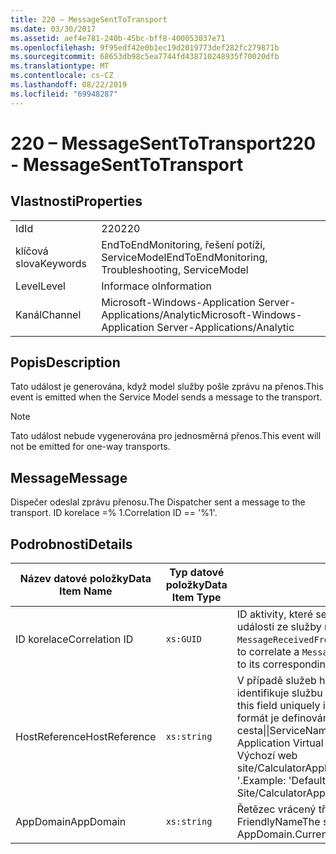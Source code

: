 ```yaml
---
title: 220 – MessageSentToTransport
ms.date: 03/30/2017
ms.assetid: aef4e781-240b-45bc-bff8-400053037e71
ms.openlocfilehash: 9f95edf42e0b1ec19d2019773def282fc279871b
ms.sourcegitcommit: 68653db98c5ea7744fd438710248935f70020dfb
ms.translationtype: MT
ms.contentlocale: cs-CZ
ms.lasthandoff: 08/22/2019
ms.locfileid: "69948287"
---
```

# <a name="220---messagesenttotransport"></a><span data-ttu-id="2a8b2-102">220 – MessageSentToTransport</span><span class="sxs-lookup"><span data-stu-id="2a8b2-102">220 - MessageSentToTransport</span></span>
## <a name="properties"></a><span data-ttu-id="2a8b2-103">Vlastnosti</span><span class="sxs-lookup"><span data-stu-id="2a8b2-103">Properties</span></span>  
  
|||  
|-|-|  
|<span data-ttu-id="2a8b2-104">Id</span><span class="sxs-lookup"><span data-stu-id="2a8b2-104">Id</span></span>|<span data-ttu-id="2a8b2-105">220</span><span class="sxs-lookup"><span data-stu-id="2a8b2-105">220</span></span>|  
|<span data-ttu-id="2a8b2-106">klíčová slova</span><span class="sxs-lookup"><span data-stu-id="2a8b2-106">Keywords</span></span>|<span data-ttu-id="2a8b2-107">EndToEndMonitoring, řešení potíží, ServiceModel</span><span class="sxs-lookup"><span data-stu-id="2a8b2-107">EndToEndMonitoring, Troubleshooting, ServiceModel</span></span>|  
|<span data-ttu-id="2a8b2-108">Level</span><span class="sxs-lookup"><span data-stu-id="2a8b2-108">Level</span></span>|<span data-ttu-id="2a8b2-109">Informace o</span><span class="sxs-lookup"><span data-stu-id="2a8b2-109">Information</span></span>|  
|<span data-ttu-id="2a8b2-110">Kanál</span><span class="sxs-lookup"><span data-stu-id="2a8b2-110">Channel</span></span>|<span data-ttu-id="2a8b2-111">Microsoft-Windows-Application Server-Applications/Analytic</span><span class="sxs-lookup"><span data-stu-id="2a8b2-111">Microsoft-Windows-Application Server-Applications/Analytic</span></span>|  
  
## <a name="description"></a><span data-ttu-id="2a8b2-112">Popis</span><span class="sxs-lookup"><span data-stu-id="2a8b2-112">Description</span></span>  
 <span data-ttu-id="2a8b2-113">Tato událost je generována, když model služby pošle zprávu na přenos.</span><span class="sxs-lookup"><span data-stu-id="2a8b2-113">This event is emitted when the Service Model sends a message to the transport.</span></span>  
  
> [!NOTE]
> <span data-ttu-id="2a8b2-114">Tato událost nebude vygenerována pro jednosměrná přenos.</span><span class="sxs-lookup"><span data-stu-id="2a8b2-114">This event will not be emitted for one-way transports.</span></span>  
  
## <a name="message"></a><span data-ttu-id="2a8b2-115">Message</span><span class="sxs-lookup"><span data-stu-id="2a8b2-115">Message</span></span>  
 <span data-ttu-id="2a8b2-116">Dispečer odeslal zprávu přenosu.</span><span class="sxs-lookup"><span data-stu-id="2a8b2-116">The Dispatcher sent a message to the transport.</span></span> <span data-ttu-id="2a8b2-117">ID korelace =% 1.</span><span class="sxs-lookup"><span data-stu-id="2a8b2-117">Correlation ID == '%1'.</span></span>  
  
## <a name="details"></a><span data-ttu-id="2a8b2-118">Podrobnosti</span><span class="sxs-lookup"><span data-stu-id="2a8b2-118">Details</span></span>  
  
|<span data-ttu-id="2a8b2-119">Název datové položky</span><span class="sxs-lookup"><span data-stu-id="2a8b2-119">Data Item Name</span></span>|<span data-ttu-id="2a8b2-120">Typ datové položky</span><span class="sxs-lookup"><span data-stu-id="2a8b2-120">Data Item Type</span></span>|<span data-ttu-id="2a8b2-121">Popis</span><span class="sxs-lookup"><span data-stu-id="2a8b2-121">Description</span></span>|  
|--------------------|--------------------|-----------------|  
|<span data-ttu-id="2a8b2-122">ID korelace</span><span class="sxs-lookup"><span data-stu-id="2a8b2-122">Correlation ID</span></span>|`xs:GUID`|<span data-ttu-id="2a8b2-123">ID aktivity, které se používá ke korelaci `MessageSentToTransport` události ze služby nebo klienta s odpovídajícím `MessageReceivedFromTransport` na druhém konci.</span><span class="sxs-lookup"><span data-stu-id="2a8b2-123">The activity ID used to correlate a `MessageSentToTransport` event from a service or client to its corresponding `MessageReceivedFromTransport` on the other end.</span></span>|  
|<span data-ttu-id="2a8b2-124">HostReference</span><span class="sxs-lookup"><span data-stu-id="2a8b2-124">HostReference</span></span>|`xs:string`|<span data-ttu-id="2a8b2-125">V případě služeb hostovaných na webu toto pole jedinečně identifikuje službu ve webové hierarchii.</span><span class="sxs-lookup"><span data-stu-id="2a8b2-125">For Web-hosted services, this field uniquely identifies the service in the Web hierarchy.</span></span> <span data-ttu-id="2a8b2-126">Jeho formát je definován jako název webové stránky služba virtuální cesta&#124;&#124;ServiceName.</span><span class="sxs-lookup"><span data-stu-id="2a8b2-126">Its format is defined as 'Web Site Name Application Virtual Path&#124;Service Virtual Path&#124;ServiceName'.</span></span> <span data-ttu-id="2a8b2-127">Příklad: ' Výchozí web site/CalculatorApplication&#124;/CalculatorService.svc&#124;CalculatorService '.</span><span class="sxs-lookup"><span data-stu-id="2a8b2-127">Example: 'Default Web Site/CalculatorApplication&#124;/CalculatorService.svc&#124;CalculatorService'.</span></span>|  
|<span data-ttu-id="2a8b2-128">AppDomain</span><span class="sxs-lookup"><span data-stu-id="2a8b2-128">AppDomain</span></span>|`xs:string`|<span data-ttu-id="2a8b2-129">Řetězec vrácený třídou AppDomain. CurrentDomain. FriendlyName</span><span class="sxs-lookup"><span data-stu-id="2a8b2-129">The string returned by AppDomain.CurrentDomain.FriendlyName.</span></span>|

